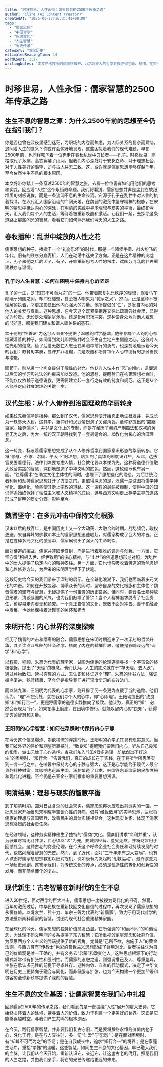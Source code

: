 ```yaml
---
title: "时移世易，人性永恒：儒家智慧的2500年传承之路"
author: "Cline (AI Content Creator)"
createdAt: "2025-06-27T16:37:41+08:00"
tags:
  - "儒家思想"
  - "中国哲学"
  - "传统文化"
  - "人生智慧"
  - "历史传承"
category: "文化历史"
estimatedReadingTime: 14
wordCount: 3517
writingNotes: "本文严格按照时间顺序展开，力求将宏大的哲学史叙述得生动、易懂。在每个时代，都选取了代表性的人物和思想，并着力于挖掘其与现代生活的连接点，以引发读者的共鸣和思考。语言风格亲和，旨在拉近读者与古老智慧的距离。"
---
```


# 时移世易，人性永恒：儒家智慧的2500年传承之路

## 生生不息的智慧之源：为什么2500年前的思想至今仍在指引我们？

你是否也曾在深夜里感到迷茫，为职场的内卷而焦虑，为人际关系的复杂而烦恼，追问着人生的意义？你或许会惊讶地发现，这些困扰着我们的现代难题，早在2500年前，也同样叩问着一位奔走在春秋乱世中的长者——孔子。时移世易，高楼取代了茅屋，高铁穿越了山河，但我们内心深处对于安身立命、对于理想社会、对于人性美好的渴望，却与古人并无二致。这，或许就是儒家思想能够穿越千年，至今依然生生不息的根本原因。

本文将带你踏上一条穿越2500年的智慧之旅，去看一位位儒者如何用他们的思考和实践，回应着“人性”这个永恒的命题。我们将看到，儒家思想并非是尘封在故纸堆里的刻板说教，而是一条流淌不息的生命长河。它源于孔子在乱世中对人性的执着探寻，在汉代汇入国家治理的广阔天地，在魏晋的激荡中坚守精神的根脉，在宋明的静思中抵达内心的深处，在明清的实践中寻求理想与现实的平衡，最终在今天，汇入我们每个人的生活，等待着被重新唤醒和激活。让我们一起，去探寻这条道路上那些闪光的智慧，看看它们如何照亮我们今天的人生之路。

## 春秋播种：乱世中绽放的人性之花

儒家思想的种子，播撒于一个“礼崩乐坏”的时代。那是一个诸侯争霸、战火纷飞的年代，旧有的秩序分崩离析，人们在动荡中迷失了方向。正是在这片精神的废墟上，孔子和他之后的孟子、荀子，开始重新思考人性的根本，试图为混乱的世界重建秩序与温情。

### 孔子的人生智慧：如何在困境中保持内心的坚定

孔子的一生，是“知其不可而为之”的一生。他带着恢复礼乐秩序的理想，驾着马车颠簸于列国之间，却四处碰壁，甚至被人嘲笑为“丧家之犬”。然而，正是这种不被理解的执着，才更加彰显出他内心强大的力量。他所提倡的“仁”，是发自内心的对他人的关爱与尊重。这种思想，在今天这个既紧密相连又彼此疏离的社会里，显得尤为珍贵。无论是处理家庭矛盾，还是化解职场冲突，这种设身处地为他人着想的“恕”道，都是我们建立和谐人际关系的基石。

孟子则用“性善论”为这份人间关怀提供了温暖的哲学基础。他相信每个人的内心都埋藏着善的种子，如同看到幼儿即将坠井时会不由自主地产生恻隐之心。这份对人性光明的信念，给了后世无数仁人志士在黑暗中前行的勇气，也深刻地启示着今天的我们：教育的本质，或许并非灌输，而是唤醒和培育每个人心中固有的那份善良与潜能。

而荀子，则从另一个角度提供了理性的补充。他认为人性本有“恶”的倾向，需要通过后天的学习和礼法的约束来加以改造。他的思想，提醒我们在构建理想社会时，不能仅仅依赖于道德说教，更需要建立起一套行之有效的制度和规范。这正是从个人修养走向社会治理的关键一步。

## 汉代生根：从个人修养到治国理政的华丽转身

如果说先秦儒学是播种，那么到了汉代，儒家思想便开始真正地生根发芽，并成长为一棵参天大树。这其中，董仲舒和汉武帝扮演了关键角色。董仲舒提出的“罢黜百家，独尊儒术”，并非是文化上的专制，而是在经历了秦的严刑酷法和汉初的黄老无为之后，为大一统的汉王朝寻找到了一套最适合的、以教化为核心的治国理念。

这一转变，标志着儒家思想完成了从个人修养哲学到国家意识形态的华丽转身。它将“修身、齐家、治国、平天下”的理想，落实到了具体的制度设计中。从此，选拔官员要看德行，法律判决要考虑人情，社会教化要以孝悌为先。这种将道德价值融入政治实践的智慧，深刻地塑造了中华文明的底色。然而，这枚硬币也有另一面。“独尊儒术”在确立文化主体性的同时，也埋下了思想僵化的隐患，为后世统治者利用和劫持儒家思想打开了方便之门。更值得深思的是，汉儒一度试图将儒学神学化、谶纬化，险些使其走上宗教的道路。这一进程的最终被抑制，使得中国的知识体系始终保持了理性主义和人文精神的底色，这与西方文明走上神学主导的道路形成了鲜明的历史分野，影响至今。

## 魏晋坚守：在多元冲击中保持文化根脉

汉末以后的数百年，是中国历史上又一个大动荡、大融合的时期。战乱频仍，政权更迭，来自异域的佛教和本土的道家思想迅速崛起，对儒家构成了巨大的冲击。正是在这种多元文化的激荡中，儒家展现出了强大的生命韧性。

面对佛道的挑战，儒家并非固步自封，而是进行着艰难的调适与创新。一方面，它坚守着“积极入世、经世致用”的核心精神，与“出世”的佛道思想形成对照，为乱世中的士人提供了稳定内心的精神支柱。另一方面，它也悄然吸收着佛道的哲学思辨和心性修养方法，为后来的宋明理学埋下了伏笔。

这段历史给今天的我们带来了深刻的启示。在全球化浪潮下，我们也面临着多元文化的冲击。如何在开放包容、博采众长的同时，坚守自身的文化根脉和主体性？魏晋儒者的坚守与智慧，无疑提供了一份宝贵的历史答案。但同时，魏晋名士那种放浪形骸、清谈误国的风气，也为我们敲响了警钟：当个人精神追求脱离了社会责任，便容易走向虚无和颓废。一个真正自信的文化，既敢于面对冲击、善于在融合中发展，也始终保持着对现实的关怀和担当。

## 宋明开花：内心世界的深度探索

经历了魏晋的冲击和隋唐的融合，儒家思想在宋明时期迎来了一次深刻的哲学升华，其关注点从外部的社会秩序，转向了内在的精神世界。这便是影响深远的“理学”和“心学”。

以程颢、程颐、朱熹为代表的理学家，试图为儒家的伦理道德寻找一个宇宙论的终极依据，提出了“天理”的概念。他们认为，人生的意义就在于“存天理，去人欲”，通过格物致知、读书穷理的方式，去认识和体证这个“理”。朱熹的读书方法，强调循序渐进、熟读精思，至今仍是指导我们进行深度学习的有效法门。

而以陆九渊、王阳明为代表的心学家，则开辟了另一条更为直截了当的道路。他们认为，“理”不在别处，就在我们每个人的心中，即“心即理”。王阳明提出的“致良知”和“知行合一”，更是将儒家的道德实践推向了极致。他认为，真正的“知”，必然会表现为“行”，如果在事上磨练，在困境中修行，就能唤醒内心的“良知”，获得无穷的智慧和力量。

### 王阳明的心学智慧：如何在浮躁时代保持内心宁静

在今天这个信息爆炸、物欲横流的浮躁时代，王阳明的心学尤其具有现实意义。当我们被外界的评价和期望所裹挟时，“致良知”提醒我们要回归内心，听从自己良知的指引，做出无愧于心的选择。当我们陷入“知道很多道理，却依然过不好这一生”的困境时，“知行合一”告诉我们，真正的成长在于实践，在于将所学所思落实到一言一行之中。在喧嚣中保持内心的宁静与强大，这正是心学能给予现代人最宝贵的精神财富。其影响也远超中国，深刻塑造了日本、韩国等东亚国家的民族性格和现代化进程，至今仍是东亚企业家们推崇的重要思想资源。

## 明清结果：理想与现实的智慧平衡

到了明清时期，面对日益复杂的社会现实，儒家思想再次展现出其务实的一面。一批思想家开始反思宋明理学空谈心性的弊病，倡导“经世致用”的实学思潮，主张将儒家的理想与富国强兵、改善民生的具体实践相结合。这种现实关怀，体现了儒家思想强烈的社会责任感。

在经济领域，这种务实精神催生了独特的“儒商”文化。儒商们讲求“义利并重”，认为获取财富无可非议，但必须以“义”为先，要诚信经营、童叟无欺，并将财富用于回馈社会。这种古老的商业伦理，在今天这个呼唤企业社会责任和可持续发展的时代，依然闪耀着智慧的光芒。然而，到了近代，面对“三千年未有之大变局”，也有人试图将儒家思想宗教化以应对危机，例如康有为发起的“孔教运动”，最终演变为一场历史闹剧。这警示我们，对传统文化的传承，必须是创造性的转化和创新性的发展，而非简单僵化的复古。

## 现代新生：古老智慧在新时代的生生不息

进入20世纪，面对西学的巨大冲击，儒家思想一度被视为现代化的阻碍。然而，百年的激荡过后，中华民族在重新找回文化自信的过程中，再次发现了儒家思想的永恒价值。以冯友兰、熊十力、牟宗三等为代表的“新儒家”，致力于用现代哲学的方法重新阐释儒家的智慧，试图为现代社会重建精神家园。

在全球化的今天，儒家思想的独特价值愈发凸显。它所强调的“和而不同”的和谐理念，为处理不同文明间的关系提供了东方智慧；它所重视的家庭观念和社群价值，为反思西方个人主义的弊端提供了新的视角。尤其是“己所不欲，勿施于人”的黄金法则，与西方带有“传教士”色彩的普世主义思想形成了鲜明对比。后者往往认为自己的价值观是唯一正确的，并有义务去“启蒙”和改变他人，这种思想根源下的行动模式常常带有扩张性和强制性。而儒家的忠恕之道，则强调推己及人、尊重差异，主张在承认多元性的前提下寻求共存。这种内敛、自省的行动模式，决定了中华文明在历史上更倾向于融合与同化，而非征服与扩张，也为今天构建一个更加平等和包容的全球新秩序提供了深刻的智慧。

## 生生不息的文化基因：让儒家智慧在我们心中扎根

回顾儒家2500年的传承之路，我们看到的是一部围绕“人性”展开的宏大史诗。它始终关怀着人的处境，探寻着人的价值，致力于构建一个更美好的世界。这正是它能够穿越时空，与我们产生共鸣的根本原因。

在今天，践行儒家智慧，并非要我们复古守旧，而是要将那些永恒的价值内化于心、外化于行。是在与人交往时，多一份“仁爱”与“忠恕”；是在面对困境时，有“知其不可而为之”的坚韧；是在自我成长中，追求“知行合一”的境界；是在家庭生活中，重拾“孝悌”的温暖。这些智慧，如同生生不息的文化基因，早已融入我们的血脉。让我们从今天开始，重新认识它，亲近它，让这盏古老的明灯，照亮我们的人生之路，并由我们亲手，将它的光芒传递给更远的未来。
